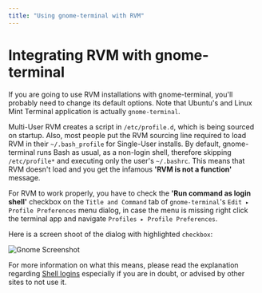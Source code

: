 ```yaml
---
title: "Using gnome-terminal with RVM"
---
```


Integrating RVM with gnome-terminal
===================================

If you are going to use RVM installations with gnome-terminal, you'll
probably need to change its default options.  Note that Ubuntu's and
Linux Mint Terminal application is actually `gnome-terminal`.

Multi-User RVM creates a script in `/etc/profile.d`, which is being
sourced on startup. Also, most people put the RVM sourcing line required
to load RVM in their `~/.bash_profile` for Single-User installs. By
default, gnome-terminal runs Bash as usual, as a non-login shell,
therefore skipping `/etc/profile*` and executing only the user's
`~/.bashrc`. This means that RVM doesn't load and you get the infamous
**'RVM is not a function'** message.

For RVM to work properly, you have to check the **'Run command as login
shell'** checkbox on the `Title and Command` tab of `gnome-terminal`'s
`Edit ▸ Profile Preferences` menu dialog, in case the menu is missing
right click the terminal app and navigate `Profiles ▸ Profile Preferences`.

Here is a screen shoot of the dialog with highlighted `checkbox`:

![Gnome Screenshot](/images/Title_and_Command.jpg)

For more information on what this means, please read the explanation
regarding [Shell logins](/support/faq/#shell_login) especially if you
are in doubt, or advised by other sites to not use it.
